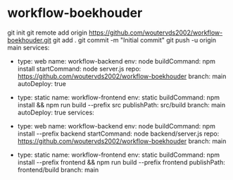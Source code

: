 # workflow-boekhouder
git init
git remote add origin https://github.com/woutervds2002/workflow-boekhouder.git
git add .
git commit -m "Initial commit"
git push -u origin main
services:
  - type: web
    name: workflow-backend
    env: node
    buildCommand: npm install
    startCommand: node server.js
    repo: https://github.com/woutervds2002/workflow-boekhouder
    branch: main
    autoDeploy: true

  - type: static
    name: workflow-frontend
    env: static
    buildCommand: npm install && npm run build --prefix src
    publishPath: src/build
    branch: main
    autoDeploy: true
services:
  - type: web
    name: workflow-backend
    env: node
    buildCommand: npm install --prefix backend
    startCommand: node backend/server.js
    repo: https://github.com/woutervds2002/workflow-boekhouder
    branch: main

  - type: static
    name: workflow-frontend
    env: static
    buildCommand: npm install --prefix frontend && npm run build --prefix frontend
    publishPath: frontend/build
    branch: main

